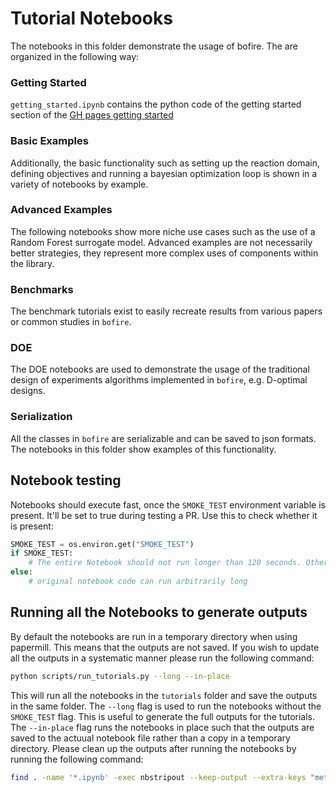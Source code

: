 # Tutorial Notebooks

The notebooks in this folder demonstrate the usage of bofire. The are organized in the following way:

### Getting Started

`getting_started.ipynb` contains the python code of the getting started section of the  [GH pages getting started](https://experimental-design.github.io/bofire/getting_started/)

### Basic Examples

Additionally, the basic functionality such as setting up the reaction domain, defining objectives and running a bayesian optimization loop is shown in a variety of notebooks by example.

### Advanced Examples
The following notebooks show more niche use cases such as the use of a Random Forest surrogate model. Advanced examples are not necessarily better strategies, they represent more complex uses of components within the library.

### Benchmarks
The benchmark tutorials exist to easily recreate results from various papers or common studies in `bofire`.

### DOE
The DOE notebooks are used to demonstrate the usage of the traditional design of experiments algorithms implemented in `bofire`, e.g. D-optimal designs.

### Serialization
All the classes in `bofire` are serializable and can be saved to json formats. The notebooks in this folder show examples of this functionality.

## Notebook testing

Notebooks should execute fast, once the `SMOKE_TEST` environment variable is present. It'll be set to true during testing a PR. Use this to check whether it is present:

```python
SMOKE_TEST = os.environ.get("SMOKE_TEST")
if SMOKE_TEST:
    # The entire Notebook should not run longer than 120 seconds. Otherwise an Error is thrown during testing
else:
    # original notebook code can run arbitrarily long
```

## Running all the Notebooks to generate outputs

By default the notebooks are run in a temporary directory when using papermill. This means that the outputs are not saved.
If you wish to update all the outputs in a systematic manner please run the following command:

```bash
python scripts/run_tutorials.py --long --in-place
```

This will run all the notebooks in the `tutorials` folder and save the outputs in the same folder. The `--long` flag is used to run the notebooks without the `SMOKE_TEST` flag. This is useful to generate the full outputs for the tutorials. The `--in-place` flag runs the notebooks in place such that the outputs are saved to the actuual notebook file rather than a copy in a temporary directory. Please clean up the outputs after running the notebooks by running the following command:

```bash
find . -name '*.ipynb' -exec nbstripout --keep-output --extra-keys "metadata.papermill.input_path metadata.papermill.output_path" {} \;
```
